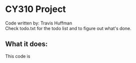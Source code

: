 <h1>CY310 Project</h1>

Code written by: Travis Huffman <br />
Check todo.txt for the todo list and to figure out what's done. <br />

<h2>What it does:</h2>
This code is
